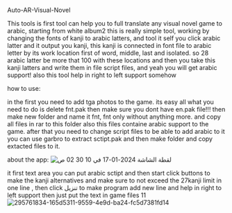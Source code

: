 Auto-AR-Visual-Novel

This tools is first tool can help you to full translate any visual novel game to arabic, starting from white album2 this is really simple tool, working by changing the fonts of kanji to arabic latters, and tool it self you click arabic latter and it output you kanji, this kanji is connected in font file to arabic letter by its work location first of word, middle, last and isolated. so 28 arabic latter be more that 100 with these locations and then you take this kanji latters and write them in file script files, and yeah you will get arabic support! also this tool help in right to left support somehow

how to use:

in the first you need to add tga photos to the game. its easy all what you need to do is delete fnt.pak then make sure you dont have en.pak file!!! then make new folder and name it fnt, fnt only without anything more. and copy all files in rar to this folder also this files containe arabic support to the game. after that you need to change script files to be able to add arabic to it you can use garbro to extract sctipt.pak and then make folder and copy extacted files to it.

about the app: 
![‏لقطة الشاشة 2024-01-17 في 10 30 02 ص](https://github.com/abdalgani1/Auto-AR-Visual-Novel/assets/88602099/42e0c5ad-b633-491a-a253-0069dcb05ff0)


it first text area you can put arabic sctipt and then start click buttons to make the kanji alternatives and make sure to not exceed the 27kanji limit in one line , then click تنزيل to make program add new line and help in right to left support then just put the text in game files 11
![295761834-165d5311-9559-4e9d-ba24-fc5d7381fd14](https://github.com/abdalgani1/Auto-AR-Visual-Novel/assets/88602099/d7702c8b-26c2-476a-bca5-d3975f97cfbb)
